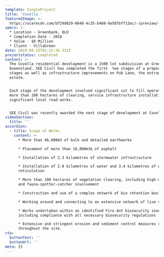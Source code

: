 ```yaml
---
template: SingleProject
title: 'Covella '
featuredImage: >-
  https://ucarecdn.com/b729d029-0648-4c35-b468-9a587bff13ac/-/preview/-/enhance/50/
specs: |-
  * Location - Greenbank, QLD
  * Completion Date - 2018
  * Value - $8 Million
  * Client - VillaGreen
date: 2019-04-15T01:21:26.331Z
projectstatus: completed
content: >-
  The Covella residential development is a 1500 lot subdivision at Greenbank in
  Queensland. SEE Civil has completed the first  two stages of a proposed 28
  stages as well as infrastructure improvements on Pub Lane, the entrance to the
  estate.


  Each stage of the development involved significant cut to fill operations,
  more than 100 hectares of clearing, service infrastructure installation and
  significant local road works.


  SEE Civil was recently awarded the next stage of development at Covella.
videoSection:
  title: ''
accordion:
  - title: Scope of Works
    content: >-
      * More than 46,000m3 of bulk and detailed earthworks

      * Placement of more than 16,000m3& of asphalt

      * Installation of 2.3 kilometres of stormwater infrastructure

      * Installation of 2.8 kilometres of water and 3.4 kilometres of water
      reticulation

      * More than 100 hectares of vegetation clearing, including high-arborist
      and fauna-spotter-catcher involvement

      * Construction and use of a complex network of bio retention basins

      * Working around and connecting to an extensive network of live services

      * Works undertaken within an identified Fire Ant biosecurity zone,
      including compliance with all necessary biosecurity regulations

      * Extensive and stringent erosion and sediment control measures required
      throughout the site.
cta:
  buttonText: ''
  buttonUrl: ''
meta: {}
---
```


